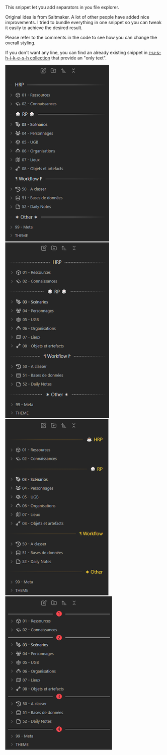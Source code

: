 This snippet let you add separators in you file explorer.

Original idea is from Saltmaker. A lot of other people have added nice improvements. I tried to bundle everything in one snippet so you can tweak it easily to achieve the desired result.

Please refer to the comments in the code to see how you can change the overall styling.

If you don't want any line, you can find an already existing snippet in [r-u-s-h-i-k-e-s-h collection](https://github.com/r-u-s-h-i-k-e-s-h/Obsidian-CSS-Snippets/blob/Collection/Snippets/File%20explorer%20styling%20-%20Folder%20headers.md) that provide an "only text".

![default](screenshots/default.png) ![dashed centered](screenshots/dashed%20centered.png) ![dotted right gold](screenshots/dotted%20right%20gold.png) ![centered red number](screenshots/centered%20red%20number.png)
